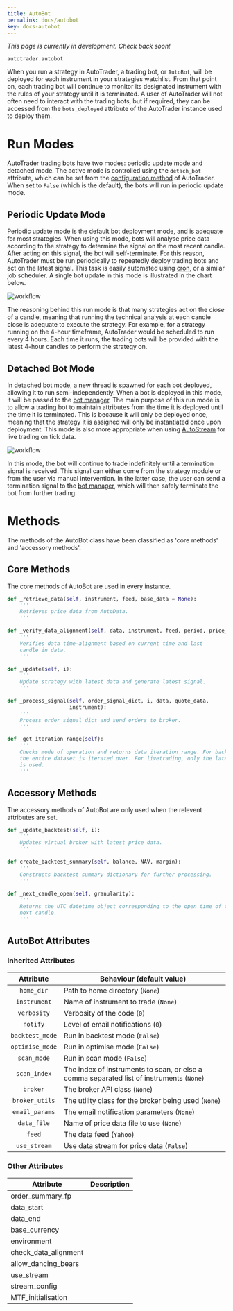 ```yaml
---
title: AutoBot
permalink: docs/autobot
key: docs-autobot
---
```


*This page is currently in development. Check back soon!*

`autotrader.autobot`

When you run a strategy in AutoTrader, a trading bot, or `AutoBot`, will be deployed for each instrument in your strategies 
watchlist. From that point on, each trading bot will continue to monitor its designated instrument with the rules of your 
strategy until it is terminated. A user of AutoTrader will not often need to interact with the trading bots, but if required,
they can be accessed from the `bots_deployed` attribute of the AutoTrader instance used to deploy them. 


# Run Modes
AutoTrader trading bots have two modes: periodic update mode and detached mode. The active mode is controlled using the `detach_bot`
attribute, which can be set from the [configuration method](autotrader#run-configuration) of AutoTrader. When set to `False` (which
is the default), the bots will run in periodic update mode.

## Periodic Update Mode
Periodic update mode is the default bot deployment mode, and is adequate for most strategies. When using this mode, bots will 
analyse price data according to the strategy to determine the signal on the most recent candle. After acting on this signal, the 
bot will self-terminate. For this reason, AutoTrader must be run periodically to repeatedly deploy trading bots and act on the 
latest signal. This task is easily automated using [cron](https://en.wikipedia.org/wiki/Cron), or a similar job scheduler. A 
single bot update in this mode is illustrated in the chart below.

![workflow](/AutoTrader/assets/images/periodic-update-run.svg "Periodic update mode")

The reasoning behind this run mode is that many strategies act on the *close* of a candle, meaning that running the technical 
analysis at each candle close is adequate to execute the strategy. For example, for a strategy running on the 4-hour timeframe,
AutoTrader would be scheduled to run every 4 hours. Each time it runs, the trading bots will be provided with the latest 4-hour
candles to perform the strategy on.




## Detached Bot Mode

In detached bot mode, a new thread is spawned for each bot deployed, allowing it to run semi-independently. When a bot is deployed
in this mode, it will be passed to the [bot manager](bot-manager). The main purpose of this run mode is to allow a trading bot to 
maintain attributes from the time it is deployed until the time it is terminated. This is because it will only be deployed once, 
meaning that the strategy it is assigned will only be instantiated once upon deployment. This mode is also more appropriate when
using [AutoStream](autostream) for live trading on tick data. 

![workflow](/AutoTrader/assets/images/detached-bot.svg "Detached bot mode")

In this mode, the bot will continue to trade indefinitely until a termination signal is received. This signal can either come from
the strategy module or from the user via manual intervention. In the latter case, the user can send a termination signal to the 
[bot manager](bot-manager), which will then safely terminate the bot from further trading. 



# Methods
The methods of the AutoBot class have been classified as 'core methods' and 'accessory methods'. 

## Core Methods
The core methods of AutoBot are used in every instance.


```py
def _retrieve_data(self, instrument, feed, base_data = None):
    '''
    Retrieves price data from AutoData.
    '''
```


```py
def _verify_data_alignment(self, data, instrument, feed, period, price_data_path):
    '''
    Verifies data time-alignment based on current time and last
    candle in data.
    '''
```

```py
def _update(self, i):
    '''
    Update strategy with latest data and generate latest signal.
    '''
```


```py
def _process_signal(self, order_signal_dict, i, data, quote_data, 
                    instrument):
    '''
    Process order_signal_dict and send orders to broker.
    '''
```


```py
def _get_iteration_range(self):
    '''
    Checks mode of operation and returns data iteration range. For backtesting,
    the entire dataset is iterated over. For livetrading, only the latest candle
    is used.
    '''
```




## Accessory Methods
The accessory methods of AutoBot are only used when the relevent attributes are set. 


```py
def _update_backtest(self, i):
    '''
    Updates virtual broker with latest price data.
    '''
```

```py
def create_backtest_summary(self, balance, NAV, margin):
    '''
    Constructs backtest summary dictionary for further processing.
    '''
```


```py
def _next_candle_open(self, granularity):
    '''
    Returns the UTC datetime object corresponding to the open time of the 
    next candle.
    '''
```









## AutoBot Attributes

### Inherited Attributes

|           Attribute        | Behaviour (default value)                                                                          |
| :------------------------: | -------------------------------------------------------------------------------------------------- |
|`home_dir`| Path to home directory (`None`) |
|`instrument`| Name of instrument to trade (`None`) |
|`verbosity`| Verbosity of the code (`0`) |
|`notify`| Level of email notifications (`0`) |
|`backtest_mode`| Run in backtest mode (`False`) |
|`optimise_mode`| Run in optimise mode (`False`) |
|`scan_mode`| Run in scan mode (`False`) |
| `scan_index` | The index of instruments to scan, or else a comma separated list of instruments (`None`) |
| `broker` | The broker API class (`None`) |
| `broker_utils` | The utility class for the broker being used (`None`) |
| `email_params` | The email notification parameters (`None`) |
|`data_file`| Name of price data file to use (`None`) |
|`feed`| The data feed (`Yahoo`)|
|`use_stream`| Use data stream for price data (`False`) |


### Other Attributes


| Attribute | Description |
| ------ | ------ | 
| order_summary_fp   | |
| data_start         | |
| data_end           | |
| base_currency      | |
| environment        | |
| check_data_alignment | |
| allow_dancing_bears | |
| use_stream         | |
| stream_config      | |
| MTF_initialisation | |


